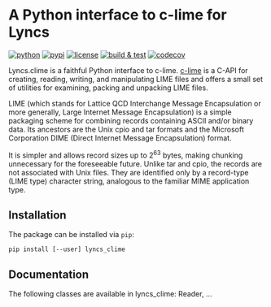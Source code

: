 # A Python interface to c-lime for Lyncs

[![python](https://img.shields.io/pypi/pyversions/lyncs_clime.svg?logo=python)](https://pypi.org/project/lyncs_clime/)
[![pypi](https://img.shields.io/pypi/v/lyncs_clime.svg?logo=python)](https://pypi.org/project/lyncs_clime/)
[![license](https://img.shields.io/github/license/Lyncs-API/lyncs.clime?logo=github)](https://github.com/Lyncs-API/lyncs.clime/blob/master/LICENSE)
[![build & test](https://img.shields.io/github/workflow/status/Lyncs-API/lyncs.clime/build%20&%20test?logo=github)](https://github.com/Lyncs-API/lyncs.clime/actions)
[![codecov](https://img.shields.io/codecov/c/github/Lyncs-API/lyncs.clime?logo=codecov)](https://codecov.io/gh/Lyncs-API/lyncs.clime)

Lyncs.clime is a faithful Python interface to c-lime.
[c-lime] is a C-API for creating, reading, writing, and manipulating LIME files
and offers a small set of utilities for examining, packing and unpacking LIME files.

LIME (which stands for Lattice QCD Interchange Message Encapsulation or more generally,
Large Internet Message Encapsulation) is a simple packaging scheme for combining records
containing ASCII and/or binary data. Its ancestors are the Unix cpio and tar formats and
the Microsoft Corporation DIME (Direct Internet Message Encapsulation) format.

It is simpler and allows record sizes up to $2^{63}$ bytes, making chunking unnecessary
for the foreseeable future. Unlike tar and cpio, the records are not associated with Unix files.
They are identified only by a record-type (LIME type) character string, analogous to the familiar
MIME application type.

[c-lime]: https://github.com/usqcd-software/c-lime

## Installation

The package can be installed via `pip`:

```
pip install [--user] lyncs_clime
```

## Documentation

The following classes are available in lyncs_clime: Reader, ...